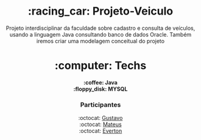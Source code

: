 <center>
<h1> :racing_car: Projeto-Veiculo  </h1>
<p>Projeto interdisciplinar da faculdade sobre cadastro e consulta de veículos, usando a linguagem Java consultando banco de dados Oracle. Também iremos criar uma  modelagem conceitual do projeto</p>

<h1>:computer: Techs</h1>
<b> :coffee: Java</b> <br/>
<b> :floppy_disk:	 MYSQL </b> 

<H3> Participantes</h3>
:octocat: <a href="https://github.com/GustavoSMelo">Gustavo</a> <br/>
:octocat: <a href="https://github.com/mateusamarall">Mateus</a> <br/>
:octocat: <a href="https://github.com/evertonam">Everton</a>
</center>
